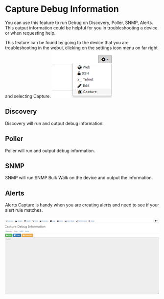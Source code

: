 # Capture Debug Information

You can use this feature to run Debug on Discovery, Poller, SNMP,
Alerts. This output information could be helpful for you in
troubleshooting a device or when requesting help.

This feature can be found by going to the device that you are
troubleshooting in the webui, clicking on the settings icon menu on
far right and selecting Capture.
![Capture-Debug-Icon](../img/capture-debug-icon.png)

## Discovery

Discovery will run and output debug information.

## Poller

Poller will run and output debug information.

## SNMP

SNMP will run SNMP Bulk Walk on the device and output the information.

## Alerts

Alerts Capture is handy when you are creating alerts and need to see
if your alert rule matches.

![device-troubleshooting](../img/device-troubleshooting.png)

